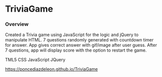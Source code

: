 # TriviaGame

### Overview

Created a Trivia game using JavaScript for the logic and jQuery to manipulate HTML. 7 questions randomly generated with countdown timer for answer.  App gives correct answer with gif/image after user guess.  After 7 questions, app will display score with the option to restart the game. 

TML5 CSS JavaScript JQuery

https://poncediazdeleon.github.io/TriviaGame


